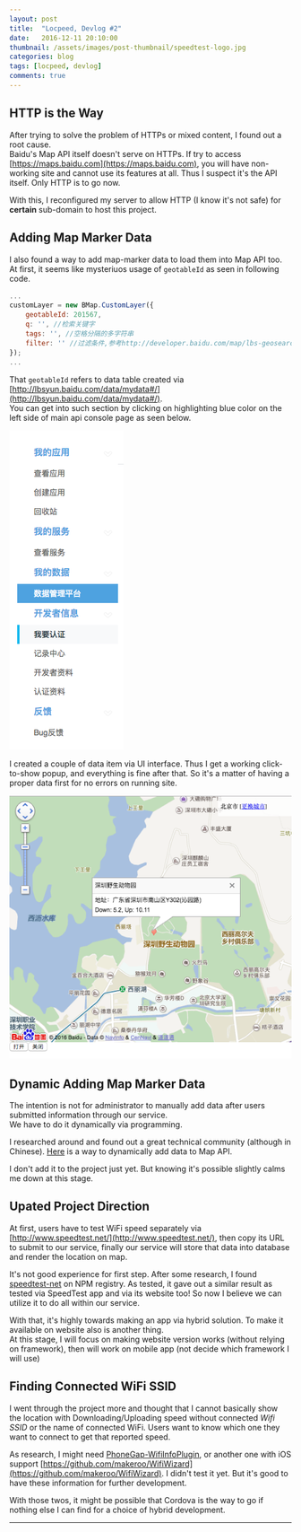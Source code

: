 ```yaml
---
layout: post
title:  "Locpeed, Devlog #2"
date:   2016-12-11 20:10:00
thumbnail: /assets/images/post-thumbnail/speedtest-logo.jpg
categories: blog
tags: [locpeed, devlog]
comments: true
---
```


## HTTP is the Way

After trying to solve the problem of HTTPs or mixed content, I found out a root cause.  
Baidu's Map API itself doesn't serve on HTTPs. If try to access [https://maps.baidu.com](https://maps.baidu.com), you will have non-working site and cannot use its features at all. Thus I suspect it's the API itself. Only HTTP is to go now.

With this, I reconfigured my server to allow HTTP (I know it's not safe) for **certain** sub-domain to host this project.

## Adding Map Marker Data

I also found a way to add map-marker data to load them into Map API too.  
At first, it seems like mysteriuos usage of `geotableId` as seen in following code.

```javascript
...
customLayer = new BMap.CustomLayer({
	geotableId: 201567,
	q: '', //检索关键字
	tags: '', //空格分隔的多字符串
	filter: '' //过滤条件,参考http://developer.baidu.com/map/lbs-geosearch.htm#.search.nearby
});
...
```

That `geotableId` refers to data table created via [http://lbsyun.baidu.com/data/mydata#/](http://lbsyun.baidu.com/data/mydata#/).  
You can get into such section by clicking on highlighting blue color on the left side of main api console page as seen below.

![Section to access data creation](/assets/images/locpeed/data-creation-section-access.png)

I created a couple of data item via UI interface. Thus I get a working click-to-show popup, and everything is fine after that. So it's a matter of having a proper data first for no errors on running site.

![Result from data creation](/assets/images/locpeed/result-from-data-creation.png)

## Dynamic Adding Map Marker Data

The intention is not for administrator to manually add data after users submitted information through our service.  
We have to do it dynamically via programming.

I researched around and found out a great technical community (although in Chinese). [Here](http://blog.csdn.net/sd0902/article/details/8478427) is a way to dynamically add data to Map API.

I don't add it to the project just yet. But knowing it's possible slightly calms me down at this stage.

## Upated Project Direction

At first, users have to test WiFi speed separately via [http://www.speedtest.net/](http://www.speedtest.net/), then copy its URL to submit to our service, finally our service will store that data into database and render the location on map.

It's not good experience for first step. After some research, I found [speedtest-net](https://www.npmjs.com/package/speedtest-net) on NPM registry. As tested, it gave out a similar result as tested via SpeedTest app and via its website too! So now I believe we can utilize it to do all within our service.

With that, it's highly towards making an app via hybrid solution. To make it available on website also is another thing.  
At this stage, I will focus on making website version works (without relying on framework), then will work on mobile app (not decide which framework I will use)

## Finding Connected WiFi SSID

I went through the project more and thought that I cannot basically show the location with Downloading/Uploading speed without connected _Wifi SSID_ or the name of connected WiFi. Users want to know which one they want to connect to get that reported speed.

As research, I might need [PhoneGap-WifiInfoPlugin](https://github.com/HondaDai/PhoneGap-WifiInfoPlugin), or another one with iOS support [https://github.com/makeroo/WifiWizard](https://github.com/makeroo/WifiWizard). I didn't test it yet. But it's good to have these information for further development.

With those twos, it might be possible that Cordova is the way to go if nothing else I can find for a choice of hybrid development.
___